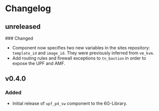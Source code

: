 # Changelog

## unreleased
### Changed
- Component now specifies two new variables in the sites repository: `template_id` and `image_id`. They were previously inferred from `vm_kvm`.
- Add routing rules and firewall exceptions to `tn_bastion` in order to expose the UPF and AMF.

## v0.4.0
### Added
- Initial release of `upf_p4_sw` component to the 6G-Library. 
